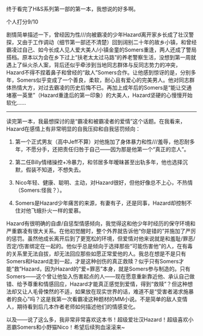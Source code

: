 终于看完了H&S系列第一部的第一本，我想说的好多啊。

个人打分9/10



剧情简单描述一下，曾经因为性//\/向被霸凌的少年Hazard离开家乡长成了壮汉警探，又由于工作调动（细节第一部还不清楚）回到阔别二十年的故乡小镇，和曾经霸凌过自己、如今长成人见人爱大美人/小镇金童的Somers重逢，两人还成了警局搭档。原本以为会在乡下过上“扶老太太过马路”的养老警察生活，没想到第一周就遇上了纵火杀人案，背后还似乎牵涉到当地同志群体与反同志势力的冲突，Hazard不得不捏着鼻子和曾经的“敌人”Somers合作。让他感到惊讶的是，分别多年，Somers似乎变成了一个善良，柔软，耐心且有爱心的完美男人。他对同志群体热情大方，对过去霸凌的历史后悔不已。再加上成年后的Somers是“能让交通堵塞一英里”（Hazard重逢后的第一印象）的大美人，Hazard坚硬的心慢慢开始软化……

*****



读完第一本，我最想探讨的是“霸凌和被霸凌者的爱情”这个话题。在我看来，Hazard在感情上有非常明显的自我压抑和自我惩罚倾向：

1. 第一个正式男友（高中Jeff不算）对他施加了身体暴力和性//\/羞辱，他忍耐多年，不愿分手，还把责任归咎于自己——因为那是他第一个“真正的恋人”。

2. 第二任Billy情绪操控+冷暴力，和邻居多年暧昧甚至出轨多年，他也选择沉默，假装不知道，不想失去。

3. Nico年轻、健康、聪明、主动，对Hazard很好，但他好像总不上心，不热情（Somers:怪我？）。

4. Somers是Hazard少年痛苦的来源，有妻有子，还是同事，Hazard却控制不住对他飞蛾扑火一样的爱慕。

Hazard有很明确的自虐/自惩型情感倾向，我觉得这和他少年时经历的保守环境和严重霸凌有很大关系。在他初觉醒时，整个外界就告诉他“你是错的”并施加了严厉的惩罚。虽然他成长离开后到了更宽松的环境，但爱情对他来说就是和羞耻/罪恶/否定/伤害绑定在一起的。他似乎总是倾向于选择那些“可能伤害他”的人，在有毒的关系里无法自拔，却无法回应那些如愿正常爱他的人。我总在想是不是只有Somers和Hazard走到一起，才是这种创伤的真正救赎？似乎只有Somers才能“救”Hazard，因为Hazard的“爱=罪恶”本身，就是Somers参与制造的。只有Somers——这个曾让他坠入伤害起点的人——现在愿意重新靠近他、承认自己做错、给予尊重和情感回应，Hazard才能真正感觉到爱情，得到“救赎”？但这种想法却又让人毛骨悚然的不适，如果放在现实世界的话，难道不是“受害者渴求施暴者的良心”吗？这是我第一次看霸凌这种题材的MM小说。不是简单的敌人变情人，期待看到后几本作者老师如何描述他们的情感变化。

以及——说了这么多，我非常非常喜欢这本书！超级爱壮汉Hazard！超级喜欢小恶霸Somers和小野猫Nico！希望后续狗血滚滚来~